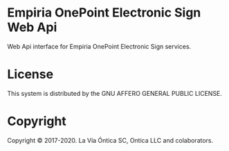 ﻿# Empiria OnePoint Electronic Sign Web Api

Web Api interface for Empiria OnePoint Electronic Sign services.

# License

This system is distributed by the GNU AFFERO GENERAL PUBLIC LICENSE.

# Copyright

Copyright © 2017-2020. La Vía Óntica SC, Ontica LLC and colaborators.
